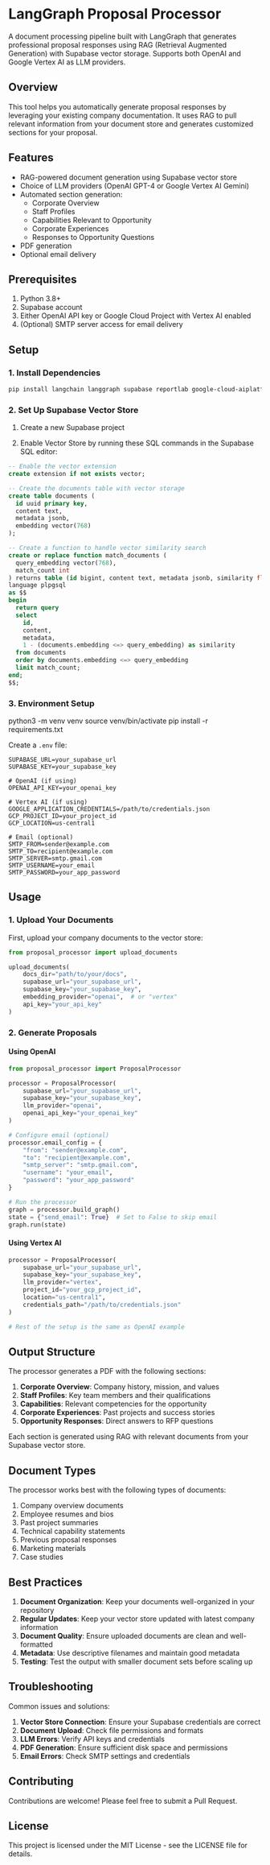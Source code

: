 # LangGraph Proposal Processor

A document processing pipeline built with LangGraph that generates professional proposal responses using RAG (Retrieval Augmented Generation) with Supabase vector storage. Supports both OpenAI and Google Vertex AI as LLM providers.

## Overview

This tool helps you automatically generate proposal responses by leveraging your existing company documentation. It uses RAG to pull relevant information from your document store and generates customized sections for your proposal.

## Features

- RAG-powered document generation using Supabase vector store
- Choice of LLM providers (OpenAI GPT-4 or Google Vertex AI Gemini)
- Automated section generation:
  - Corporate Overview
  - Staff Profiles
  - Capabilities Relevant to Opportunity
  - Corporate Experiences
  - Responses to Opportunity Questions
- PDF generation
- Optional email delivery

## Prerequisites

1. Python 3.8+
2. Supabase account
3. Either OpenAI API key or Google Cloud Project with Vertex AI enabled
4. (Optional) SMTP server access for email delivery

## Setup

### 1. Install Dependencies

```bash
pip install langchain langgraph supabase reportlab google-cloud-aiplatform openai python-dotenv
```

### 2. Set Up Supabase Vector Store

1. Create a new Supabase project

2. Enable Vector Store by running these SQL commands in the Supabase SQL editor:

```sql
-- Enable the vector extension
create extension if not exists vector;

-- Create the documents table with vector storage
create table documents (
  id uuid primary key,
  content text,
  metadata jsonb,
  embedding vector(768)
);

-- Create a function to handle vector similarity search
create or replace function match_documents (
  query_embedding vector(768),
  match_count int
) returns table (id bigint, content text, metadata jsonb, similarity float)
language plpgsql
as $$
begin
  return query
  select
    id,
    content,
    metadata,
    1 - (documents.embedding <=> query_embedding) as similarity
  from documents
  order by documents.embedding <=> query_embedding
  limit match_count;
end;
$$;
```

### 3. Environment Setup
python3 -m venv venv
source venv/bin/activate
pip install -r requirements.txt 

Create a `.env` file:

```env
SUPABASE_URL=your_supabase_url
SUPABASE_KEY=your_supabase_key

# OpenAI (if using)
OPENAI_API_KEY=your_openai_key

# Vertex AI (if using)
GOOGLE_APPLICATION_CREDENTIALS=/path/to/credentials.json
GCP_PROJECT_ID=your_project_id
GCP_LOCATION=us-central1

# Email (optional)
SMTP_FROM=sender@example.com
SMTP_TO=recipient@example.com
SMTP_SERVER=smtp.gmail.com
SMTP_USERNAME=your_email
SMTP_PASSWORD=your_app_password
```

## Usage

### 1. Upload Your Documents

First, upload your company documents to the vector store:

```python
from proposal_processor import upload_documents

upload_documents(
    docs_dir="path/to/your/docs",
    supabase_url="your_supabase_url",
    supabase_key="your_supabase_key",
    embedding_provider="openai",  # or "vertex"
    api_key="your_api_key"
)
```

### 2. Generate Proposals

#### Using OpenAI

```python
from proposal_processor import ProposalProcessor

processor = ProposalProcessor(
    supabase_url="your_supabase_url",
    supabase_key="your_supabase_key",
    llm_provider="openai",
    openai_api_key="your_openai_key"
)

# Configure email (optional)
processor.email_config = {
    "from": "sender@example.com",
    "to": "recipient@example.com",
    "smtp_server": "smtp.gmail.com",
    "username": "your_email",
    "password": "your_app_password"
}

# Run the processor
graph = processor.build_graph()
state = {"send_email": True}  # Set to False to skip email
graph.run(state)
```

#### Using Vertex AI

```python
processor = ProposalProcessor(
    supabase_url="your_supabase_url",
    supabase_key="your_supabase_key",
    llm_provider="vertex",
    project_id="your_gcp_project_id",
    location="us-central1",
    credentials_path="/path/to/credentials.json"
)

# Rest of the setup is the same as OpenAI example
```

## Output Structure

The processor generates a PDF with the following sections:

1. **Corporate Overview**: Company history, mission, and values
2. **Staff Profiles**: Key team members and their qualifications
3. **Capabilities**: Relevant competencies for the opportunity
4. **Corporate Experiences**: Past projects and success stories
5. **Opportunity Responses**: Direct answers to RFP questions

Each section is generated using RAG with relevant documents from your Supabase vector store.

## Document Types

The processor works best with the following types of documents:

1. Company overview documents
2. Employee resumes and bios
3. Past project summaries
4. Technical capability statements
5. Previous proposal responses
6. Marketing materials
7. Case studies

## Best Practices

1. **Document Organization**: Keep your documents well-organized in your repository
2. **Regular Updates**: Keep your vector store updated with latest company information
3. **Document Quality**: Ensure uploaded documents are clean and well-formatted
4. **Metadata**: Use descriptive filenames and maintain good metadata
5. **Testing**: Test the output with smaller document sets before scaling up

## Troubleshooting

Common issues and solutions:

1. **Vector Store Connection**: Ensure your Supabase credentials are correct
2. **Document Upload**: Check file permissions and formats
3. **LLM Errors**: Verify API keys and credentials
4. **PDF Generation**: Ensure sufficient disk space and permissions
5. **Email Errors**: Check SMTP settings and credentials

## Contributing

Contributions are welcome! Please feel free to submit a Pull Request.

## License

This project is licensed under the MIT License - see the LICENSE file for details.